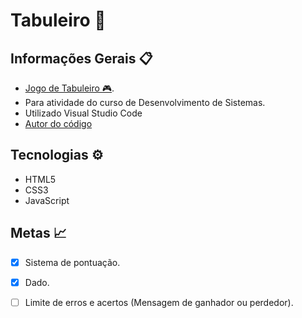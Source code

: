# Tabuleiro 🎲
## Informações Gerais 📋
- [Jogo de Tabuleiro 🎮](https://jogo-tabuleiro.vercel.app/).
- Para atividade do curso de Desenvolvimento de Sistemas.
- Utilizado Visual Studio Code
- [Autor do código](https://github.com/luluoliv)
##

## Tecnologias ⚙️
- HTML5
- CSS3
- JavaScript

## Metas 📈

- [x] Sistema de pontuação.
- [x] Dado.
- [ ] Limite de erros e acertos (Mensagem de ganhador ou perdedor).
 

